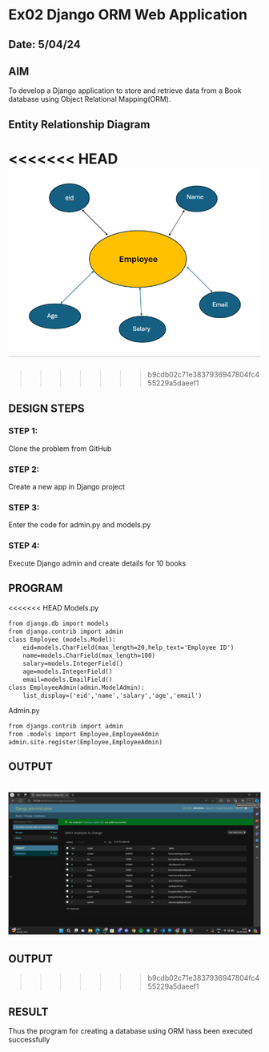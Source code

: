 # Ex02 Django ORM Web Application
## Date: 5/04/24

## AIM
To develop a Django application to store and retrieve data from a Book database using Object Relational Mapping(ORM).

## Entity Relationship Diagram
<<<<<<< HEAD
![alt text](<Screenshot 2024-04-05 212526.png>)
=======



>>>>>>> b9cdb02c71e3837936947804fc455229a5daeef1

## DESIGN STEPS

### STEP 1:
Clone the problem from GitHub

### STEP 2:
Create a new app in Django project

### STEP 3:
Enter the code for admin.py and models.py

### STEP 4:
Execute Django admin and create details for 10 books

## PROGRAM
<<<<<<< HEAD
Models.py
```
from django.db import models
from django.contrib import admin
class Employee (models.Model):
    eid=models.CharField(max_length=20,help_text='Employee ID')
    name=models.CharField(max_length=100)
    salary=models.IntegerField()
    age=models.IntegerField()
    email=models.EmailField()
class EmployeeAdmin(admin.ModelAdmin):
    list_display=('eid','name','salary','age','email')
```
Admin.py
```
from django.contrib import admin
from .models import Employee,EmployeeAdmin
admin.site.register(Employee,EmployeeAdmin)
```

## OUTPUT
![alt text](<Screenshot 2024-04-05 210510.png>)
=======


## OUTPUT


>>>>>>> b9cdb02c71e3837936947804fc455229a5daeef1


## RESULT
Thus the program for creating a database using ORM hass been executed successfully
